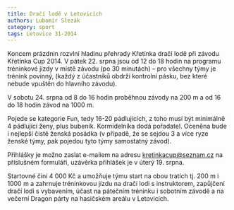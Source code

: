 ```yaml
---
title: Dračí lodě v Letovicích
authors: Lubomír Slezák
category: sport
tags: Letovice 31-2014 
---
```


Koncem prázdnin rozvlní hladinu přehrady Křetínka dračí lodě při závodu Křetínka Cup 2014. V pátek 22. srpna jsou od 12 do 18 hodin na programu tréninkové jízdy v místě závodu (po 30 minutách) – pro všechny týmy je trénink povinný, (každý z účastníků obdrží kontrolní pásku, bez které nebude vpuštěn do hlavního závodu).

V sobotu 24. srpna od 8 do 16 hodin proběhnou závody na 200 m a od 16 do 18 hodin závod na 1000 m.

Pojede se kategorie Fun, tedy 16-20 pádlujících, z toho musí být minimálně 4 pádlující ženy, plus bubeník. Kormidelníka dodá pořadatel. Oceněna bude i nejlepší čistě ženská posádka (v případě, že se sejdou 3 a více ryze ženské týmy, pak pojedou tyto týmy samostatný závod).

Přihlášky je možno zaslat e-mailem na adresu <kretinkacup@seznam.cz> na příslušném formuláři, uzávěrka přihlášek je v úterý 19. srpna.

Startovné činí 4 000 Kč a umožňuje týmu start na obou tratích tj. 200 m i 1000 m a zahrnuje tréninkovou jízdu na dračí lodi s instruktorem, zapůjčení dračí lodi s vybavením, účast na pátečním tréninku i sobotním závodě a na večerní Dragon párty na hasičském areálu v Letovicích.